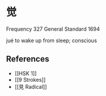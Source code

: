 # 觉
Frequency 327
General Standard 1694

jué
to wake up from sleep; conscious

## References
- [[HSK 1]]
- [[9 Strokes]]
- [[見 Radical]]